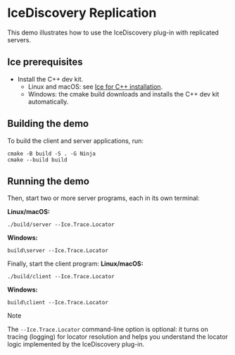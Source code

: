 # IceDiscovery Replication

This demo illustrates how to use the IceDiscovery plug-in with replicated servers.

## Ice prerequisites

- Install the C++ dev kit.
  - Linux and macOS: see [Ice for C++ installation].
  - Windows: the cmake build downloads and installs the C++ dev kit automatically.

## Building the demo

To build the client and server applications, run:

```shell
cmake -B build -S . -G Ninja
cmake --build build
```

## Running the demo

Then, start two or more server programs, each in its own terminal:

**Linux/macOS:**

```shell
./build/server --Ice.Trace.Locator
```

**Windows:**

```shell
build\server --Ice.Trace.Locator
```

Finally, start the client program:
**Linux/macOS:**

```shell
./build/client --Ice.Trace.Locator
```

**Windows:**

```shell
build\client --Ice.Trace.Locator
```

>[!NOTE]
> The `--Ice.Trace.Locator` command-line option is optional: it turns on tracing (logging) for locator resolution and
> helps you understand the locator logic implemented by the IceDiscovery plug-in.

[Ice for C++ installation]: https://github.com/zeroc-ice/ice/blob/main/NIGHTLY.md#ice-for-c
